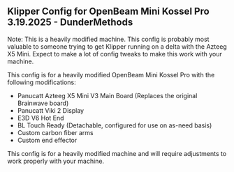 Klipper Config for OpenBeam Mini Kossel Pro
3.19.2025 - DunderMethods
-----------------------------------

Note: This is a heavily modified machine. This config is probably most valuable to someone trying to get Klipper running on a delta with the Azteeg X5 Mini. Expect to make a lot of config tweaks to make this work with your machine. 

This config is for a heavily modified OpenBeam Mini Kossel Pro with the following modifications:
- Panucatt Azteeg X5 Mini V3 Main Board (Replaces the original Brainwave board)
- Panucatt Viki 2 Display
- E3D V6 Hot End
- BL Touch Ready (Detachable, configured for use on as-need basis)
- Custom carbon fiber arms
- Custom end effector

This config is for a heavily modified machine and will require adjustments to work properly with your machine.